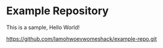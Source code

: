 # Example Repository
This is a sample, Hello World!

https://github.com/Iamohwoevwomeshack/example-repo.git 